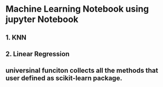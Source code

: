 #  Machine Learning Notebook using jupyter Notebook

## 1. KNN
## 2. Linear Regression
## universinal funciton collects all the methods that user defined as scikit-learn package.


